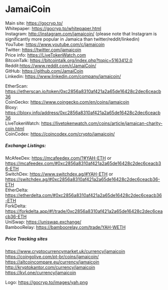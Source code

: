 # JamaiCoin

Main site: https://gocryp.to/  
Whitepaper: https://gocryp.to/whitepaper.html  
Instagram: http://instagram.com/jamaicoin/ (please note that Instagram is significantly more popular in Jamaica than twitter/reddit/linkedin)  
YouTube: https://www.youtube.com/c/jamaicoin  
Twitter: https://twitter.com/jamaicoin  
Price info: https://LiveTokenWatch.com  
BitcoinTalk: https://bitcointalk.org/index.php?topic=5163412.0  
Reddit:https://www.reddit.com/r/JamaiCoin/  
GitHub: https://github.com/JamaiCoin  
Linkedin: https://www.linkedin.com/company/jamaicoin/  



EtherScan: https://etherscan.io/token/0xc2856a8310af421a2a65de16428c2dec6ceacb36  
CoinGecko: https://www.coingecko.com/en/coins/jamaicoin  
Bloxy: https://bloxy.info/address/0xc2856a8310af421a2a65de16428c2dec6ceacb36  
LiveTokenWatch: https://livetokenwatch.com/coins/article/jamaican-charity-coin.html  
CoinCodex: https://coincodex.com/crypto/jamaicoin/  

##### Exchange Listings:  
McAfeeDex: https://mcafeedex.com/?#YAH-ETH or https://mcafeedex.com/#0xc2856a8310af421a2a65de16428c2dec6ceacb36-ETH  
SwitchDex: https://www.switchdex.ag/#YAH-ETH or https://switchdex.ag/#0xc2856a8310af421a2a65de16428c2dec6ceacb36-ETH  
EtherDelta: https://etherdelta.com/#0xc2856a8310af421a2a65de16428c2dec6ceacb36-ETH  
ForkDelta: https://forkdelta.app/#!/trade/0xc2856a8310af421a2a65de16428c2dec6ceacb36-ETH  
UniSwap: https://uniswap.exchange/  
BambooRelay: https://bamboorelay.com/trade/YAH-WETH  


##### Price Tracking sites
https://www.cryptocurrencymarket.uk/currency/jamaicoin  
https://coingolive.com/pt-br/coins/jamaicoin/  
https://altcoincompare.eu/currency/jamaicoin  
http://kryptokantor.com/currency/jamaicoin  
https://kvl.one/currency/jamaicoin  




Logo: https://gocryp.to/images/yah.png
